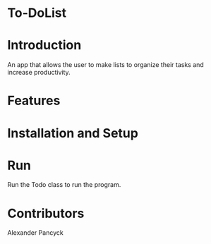# To-DoList
<h1> Introduction</h1>
An app that allows the user to make lists to organize their tasks and increase productivity.
<h1> Features</h1>
<u1>
</u1>
<h1> Installation and Setup</h1>
<h1> Run</h1>
<o1>
  Run the Todo class to run the program.
</o1>
<h1> Contributors</h1>
Alexander Pancyck
